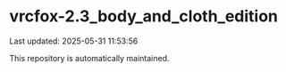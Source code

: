 # vrcfox-2.3_body_and_cloth_edition

Last updated: 2025-05-31 11:53:56

This repository is automatically maintained.
